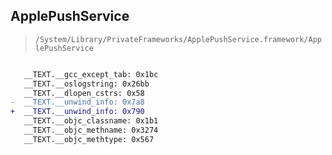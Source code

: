 ## ApplePushService

> `/System/Library/PrivateFrameworks/ApplePushService.framework/ApplePushService`

```diff

   __TEXT.__gcc_except_tab: 0x1bc
   __TEXT.__oslogstring: 0x26bb
   __TEXT.__dlopen_cstrs: 0x58
-  __TEXT.__unwind_info: 0x7a8
+  __TEXT.__unwind_info: 0x790
   __TEXT.__objc_classname: 0x1b1
   __TEXT.__objc_methname: 0x3274
   __TEXT.__objc_methtype: 0x567

```
